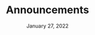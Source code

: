 ---
layout: proto/announcements
categories: [prototype, announcements]
title: Announcements
page-title: Announcements
type: [sub-nav-item, prototype]
permalink: /prototype/announcements/
description: Announcements page
date: "January 27, 2022"
hero-image: /assets/images/landing-page-hero.png
intro-text: Summary text to add in hero – 140 characters max – temp incididunt ut labore et dolore magna aliqua. Interdum velit euismod in pellentesque. Libero justo laoreet sit amet cursus.
accordion:
  - title: Agency
  - title: Keyword
buttons:
  - style: outline
    text: Clear Filters
  - style: base
    text: Filter
announcements:
  - title: Gears of Government President’s Award winners
    href: https://trumpadministration.archives.performance.gov/presidents-winners-press-release/
    date: March 2, 2023
    author: Sondra Ainsworth and Constance Lu
    img: /assets/images/announcement_collection.png
    alt: Iowa_wind
    content: >
            Today, the Administration announces the winners of the Gears of Government President’s Award. This   program recognizes the contributions of individuals and teams across the federal workforce who make a 
            profound difference in the lives of the American people.
  - title: Announcement Heading
    href:
    date: March 27, 2023
    author: Jena Johnson
    content: Lorem ipsum dolor sit amet, consectetur adipiscing elit, sed do eiusmod tempor incididunt ut labore et dolore magna aliqua. Dolor purus non enim praesent elementum facilisis leo vel fringilla. Purus gravida quis blandit turpis cursus in hac habitasse. Libero id faucibus nisl tincidunt eget nullam non nisi.
  - title: Announcement Heading
    href:
    date: April 10, 2023
    author: Scott Anderson
    img: https://via.placeholder.com/150
    alt: placeholder image
    content: Tellus orci ac auctor augue mauris augue. Libero enim sed faucibus turpis in. Mauris nunc congue nisi vitae suscipit tellus mauris a diam. Ultricies integer quis auctor elit sed. Volutpat maecenas volutpat blandit aliquam etiam erat.
---